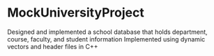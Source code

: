 # MockUniversityProject
Designed and implemented a school database that holds department, course, faculty, and student information
Implemented using dynamic vectors and header files in C++
